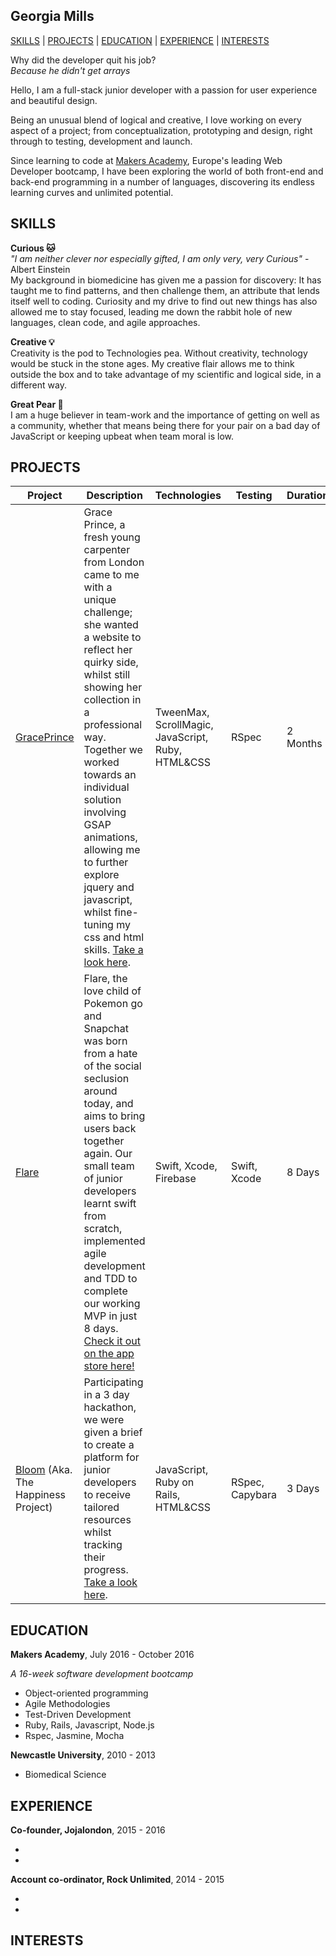 ## Georgia Mills

[SKILLS](#skills) | [PROJECTS](#projects) | [EDUCATION](#education) | [EXPERIENCE](#experience) | [INTERESTS](#interests)

Why did the developer quit his job?  
*Because he didn't get arrays*  

Hello, I am a full-stack junior developer with a passion for user experience and beautiful design.

Being an unusual blend of logical and creative, I love working on every aspect of a project; from conceptualization, prototyping and design, right through to testing, development and launch.

Since learning to code at [Makers Academy](http://makersacademy.com), Europe's leading Web Developer bootcamp, I have been exploring the world of both front-end and back-end programming in a number of languages, discovering its endless learning curves and unlimited potential.

## SKILLS

**Curious :cat:**  
*"I am neither clever nor especially gifted, I am only very, very Curious"* - Albert Einstein  
My background in biomedicine has given me a passion for discovery: It has taught me to find patterns, and then challenge them, an attribute that lends itself well to coding. Curiosity and my drive to find out new things has also allowed me to stay focused, leading me down the rabbit hole of new languages, clean code, and agile approaches.

**Creative :bulb:**  
Creativity is the pod to Technologies pea. Without creativity, technology would be stuck in the stone ages. My creative flair allows me to think outside the box and to take advantage of my scientific and logical side, in a different way.

**Great Pear :pear:**  
I am a huge believer in team-work and the importance of getting on well as a community, whether that means being there for your pair on a bad day of JavaScript or keeping upbeat when team moral is low.


## PROJECTS
Project | Description | Technologies | Testing | Duration
--- | --- | --- | --- | ---
[GracePrince](https://www.graceprince.com/index)| Grace Prince, a fresh young carpenter from London came to me with a unique challenge; she wanted a website to reflect her quirky side, whilst still showing her collection in a professional way. Together we worked towards an individual solution involving GSAP animations, allowing me to further explore jquery and javascript, whilst fine-tuning my css and html skills. [Take a look here](https://www.graceprince.com/index). | TweenMax, ScrollMagic, JavaScript, Ruby, HTML&CSS | RSpec | 2 Months
[Flare](https://github.com/appflare/flare) | Flare, the love child of Pokemon go and Snapchat was born from a hate of the social seclusion around today, and aims to bring users back together again. Our small team of junior developers learnt swift from scratch, implemented agile development and TDD to complete our working MVP in just 8 days. [Check it out on the app store here!](https://itunes.apple.com/us/app/flare-share-discover-spontaneous/id1166173727?mt=8) | Swift, Xcode, Firebase | Swift, Xcode | 8 Days
[Bloom](https://github.com/thehappinessproject/happiness_project) (Aka. The Happiness Project)| Participating in a 3 day hackathon, we were given a brief to create a platform for junior developers to receive tailored resources whilst tracking their progress. [Take a look here](http://bloomtracker.herokuapp.com). | JavaScript, Ruby on Rails, HTML&CSS | RSpec, Capybara | 3 Days

## EDUCATION

**Makers Academy**, July 2016 - October 2016

*A 16-week software development bootcamp*

- Object-oriented programming
- Agile Methodologies
- Test-Driven Development
- Ruby, Rails, Javascript, Node.js
- Rspec, Jasmine, Mocha

**Newcastle University**, 2010 - 2013

- Biomedical Science

## EXPERIENCE

**Co-founder, Jojalondon**, 2015 - 2016   

-
-

**Account co-ordinator, Rock Unlimited**, 2014 - 2015

-
-

## INTERESTS
